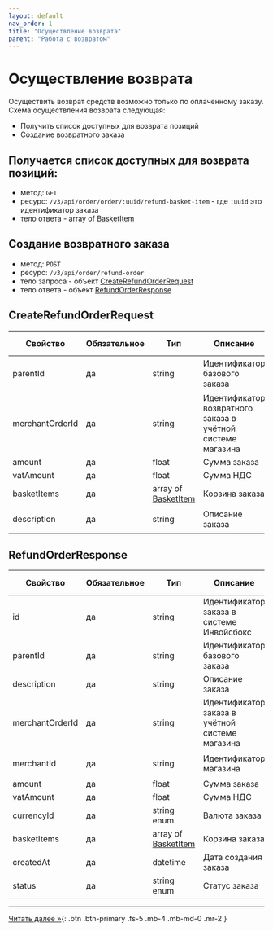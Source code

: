 ```yaml
---
layout: default
nav_order: 1
title: "Осуществление возврата"
parent: "Работа с возвратом"
---
```


# Осуществление возврата

Осуществить возврат средств возможно только по оплаченному заказу. Схема осуществления возврата следующая:
- Получить список доступных для возврата позиций
- Создание возвратного заказа


## Получается список доступных для возврата позиций:

- метод: `GET`
- ресурс: `/v3/api/order/order/:uuid/refund-basket-item` - где `:uuid` это идентификатор заказа
- тело ответа - array of [BasketItem](/docs/order-create/#basketitem)

## Создание возвратного заказа

- метод: `POST`
- ресурс: `/v3/api/order/refund-order`
- тело запроса - объект [CreateRefundOrderRequest](#createrefundorderrequest)
- тело ответа - объект [RefundOrderResponse](#refundorderresponse)

## CreateRefundOrderRequest

| Свойство        | Обязательное | Тип                                                   | Описание                                              | Пример значения
| --------------- | -------------|------------------------------------------------------ | ----------------------------------------------------- | ----------------
| parentId        | да           | string                                                | Идентификатор базового заказа                         | `01771534-196a-1105-839a-82422289d6d9`
| merchantOrderId | да           | string                                                | Идентификатор возвратного заказа в учётной системе магазина  | `O-12345`
| amount          | да           | float                                                 | Сумма заказа                                          | `19658.45`
| vatAmount       | да           | float                                                 | Сумма НДС                                             | `156.56`
| basketItems     | да           | array of [BasketItem](/docs/order-create/#basketitem) | Корзина заказа                                        |
| description     | да           | string                                                | Описание заказа                                       | `Оплата номера в отеле`

## RefundOrderResponse

| Свойство        | Обязательное | Тип                                 | Описание                                              | Пример значения
| --------------- | -------------|------------------------------------ | ----------------------------------------------------- | ----------------
| id              | да           | string                              | Идентификатор заказа в системе Инвойсбокс             | `01771534-1a57-f184-dee3-ebeb91dded75`
| parentId        | да           | string                              | Идентификатор базового заказа                         | `01771534-196a-1105-839a-82422289d6d9`
| description     | да           | string                              | Описание заказа                                       | `Оплата номера в отеле`
| merchantOrderId | да           | string                              | Идентификатор заказа в учётной системе магазина       | `O-12345`
| merchantId      | да           | string                              | Идентификатор магазина                                | `01771534-1a57-f184-dee3-ebeb91dded76`
| amount          | да           | float                               | Сумма заказа                                          | `19658.45`
| vatAmount       | да           | float                               | Сумма НДС                                             | `156.56`
| currencyId      | да           | string enum                         | Валюта заказа                                         | `RUB`
| basketItems     | да           | array of [BasketItem](#basketitem)  | Корзина заказа                                        |
| createdAt       | да           | datetime                            | Дата создания заказа                                  | `2020-12-22T00:00:00+00:00`
| status          | да           | string enum                         | Статус заказа                                         | `completed`

---

[Читать далее &raquo;](/docs/refund/get){: .btn .btn-primary .fs-5 .mb-4 .mb-md-0 .mr-2 }


